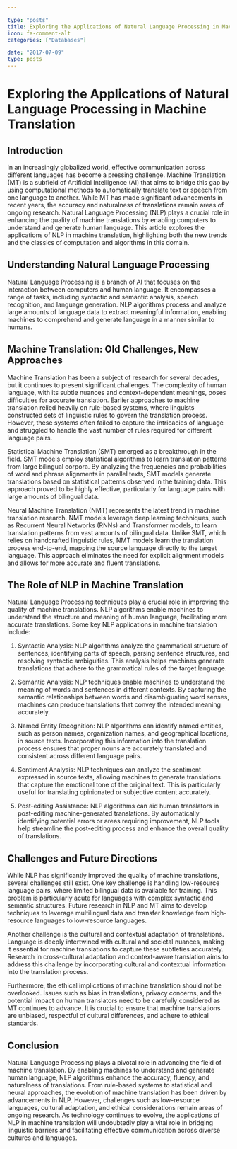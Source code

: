```yaml
---

type: "posts"
title: Exploring the Applications of Natural Language Processing in Machine Translation
icon: fa-comment-alt
categories: ["Databases"]

date: "2017-07-09"
type: posts
---
```





# Exploring the Applications of Natural Language Processing in Machine Translation

## Introduction

In an increasingly globalized world, effective communication across different languages has become a pressing challenge. Machine Translation (MT) is a subfield of Artificial Intelligence (AI) that aims to bridge this gap by using computational methods to automatically translate text or speech from one language to another. While MT has made significant advancements in recent years, the accuracy and naturalness of translations remain areas of ongoing research. Natural Language Processing (NLP) plays a crucial role in enhancing the quality of machine translations by enabling computers to understand and generate human language. This article explores the applications of NLP in machine translation, highlighting both the new trends and the classics of computation and algorithms in this domain.

## Understanding Natural Language Processing

Natural Language Processing is a branch of AI that focuses on the interaction between computers and human language. It encompasses a range of tasks, including syntactic and semantic analysis, speech recognition, and language generation. NLP algorithms process and analyze large amounts of language data to extract meaningful information, enabling machines to comprehend and generate language in a manner similar to humans.

## Machine Translation: Old Challenges, New Approaches

Machine Translation has been a subject of research for several decades, but it continues to present significant challenges. The complexity of human language, with its subtle nuances and context-dependent meanings, poses difficulties for accurate translation. Earlier approaches to machine translation relied heavily on rule-based systems, where linguists constructed sets of linguistic rules to govern the translation process. However, these systems often failed to capture the intricacies of language and struggled to handle the vast number of rules required for different language pairs.

Statistical Machine Translation (SMT) emerged as a breakthrough in the field. SMT models employ statistical algorithms to learn translation patterns from large bilingual corpora. By analyzing the frequencies and probabilities of word and phrase alignments in parallel texts, SMT models generate translations based on statistical patterns observed in the training data. This approach proved to be highly effective, particularly for language pairs with large amounts of bilingual data.

Neural Machine Translation (NMT) represents the latest trend in machine translation research. NMT models leverage deep learning techniques, such as Recurrent Neural Networks (RNNs) and Transformer models, to learn translation patterns from vast amounts of bilingual data. Unlike SMT, which relies on handcrafted linguistic rules, NMT models learn the translation process end-to-end, mapping the source language directly to the target language. This approach eliminates the need for explicit alignment models and allows for more accurate and fluent translations.

## The Role of NLP in Machine Translation

Natural Language Processing techniques play a crucial role in improving the quality of machine translations. NLP algorithms enable machines to understand the structure and meaning of human language, facilitating more accurate translations. Some key NLP applications in machine translation include:

1. Syntactic Analysis: NLP algorithms analyze the grammatical structure of sentences, identifying parts of speech, parsing sentence structures, and resolving syntactic ambiguities. This analysis helps machines generate translations that adhere to the grammatical rules of the target language.

2. Semantic Analysis: NLP techniques enable machines to understand the meaning of words and sentences in different contexts. By capturing the semantic relationships between words and disambiguating word senses, machines can produce translations that convey the intended meaning accurately.

3. Named Entity Recognition: NLP algorithms can identify named entities, such as person names, organization names, and geographical locations, in source texts. Incorporating this information into the translation process ensures that proper nouns are accurately translated and consistent across different language pairs.

4. Sentiment Analysis: NLP techniques can analyze the sentiment expressed in source texts, allowing machines to generate translations that capture the emotional tone of the original text. This is particularly useful for translating opinionated or subjective content accurately.

5. Post-editing Assistance: NLP algorithms can aid human translators in post-editing machine-generated translations. By automatically identifying potential errors or areas requiring improvement, NLP tools help streamline the post-editing process and enhance the overall quality of translations.

## Challenges and Future Directions

While NLP has significantly improved the quality of machine translations, several challenges still exist. One key challenge is handling low-resource language pairs, where limited bilingual data is available for training. This problem is particularly acute for languages with complex syntactic and semantic structures. Future research in NLP and MT aims to develop techniques to leverage multilingual data and transfer knowledge from high-resource languages to low-resource languages.

Another challenge is the cultural and contextual adaptation of translations. Language is deeply intertwined with cultural and societal nuances, making it essential for machine translations to capture these subtleties accurately. Research in cross-cultural adaptation and context-aware translation aims to address this challenge by incorporating cultural and contextual information into the translation process.

Furthermore, the ethical implications of machine translation should not be overlooked. Issues such as bias in translations, privacy concerns, and the potential impact on human translators need to be carefully considered as MT continues to advance. It is crucial to ensure that machine translations are unbiased, respectful of cultural differences, and adhere to ethical standards.

## Conclusion

Natural Language Processing plays a pivotal role in advancing the field of machine translation. By enabling machines to understand and generate human language, NLP algorithms enhance the accuracy, fluency, and naturalness of translations. From rule-based systems to statistical and neural approaches, the evolution of machine translation has been driven by advancements in NLP. However, challenges such as low-resource languages, cultural adaptation, and ethical considerations remain areas of ongoing research. As technology continues to evolve, the applications of NLP in machine translation will undoubtedly play a vital role in bridging linguistic barriers and facilitating effective communication across diverse cultures and languages.